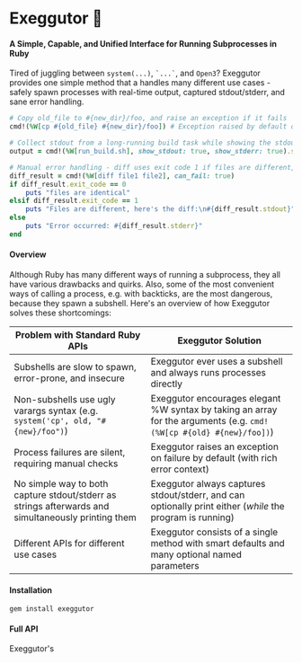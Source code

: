 # Exeggutor 🌴

#### A Simple, Capable, and Unified Interface for Running Subprocesses in Ruby

Tired of juggling between `system(...)`, `` `...` ``, and `Open3`? Exeggutor provides one simple method that a handles many different use cases - safely spawn processes with real-time output, captured stdout/stderr, and sane error handling.

```ruby
# Copy old_file to #{new_dir}/foo, and raise an exception if it fails
cmd!(%W[cp #{old_file} #{new_dir}/foo]) # Exception raised by default on failure

# Collect stdout from a long-running build task while showing the stdout/stderr progress updates as they're printed out
output = cmd!(%W[run_build.sh], show_stdout: true, show_stderr: true).stdout

# Manual error handling - diff uses exit code 1 if files are different, and >1 if an error occurred
diff_result = cmd!(%W[diff file1 file2], can_fail: true)
if diff_result.exit_code == 0
    puts "files are identical"
elsif diff_result.exit_code == 1
    puts "Files are different, here's the diff:\n#{diff_result.stdout}"
else
    puts "Error occurred: #{diff_result.stderr}"
end
```

#### Overview

Although Ruby has many different ways of running a subprocess, they all have various drawbacks and quirks. Also, some of the most convenient ways of calling a process, e.g. with backticks, are the most dangerous, because they spawn a subshell. Here's an overview of how Exeggutor solves these shortcomings:

|Problem with Standard Ruby APIs|Exeggutor Solution|
|-|-|
|Subshells are slow to spawn, error-prone, and insecure | Exeggutor ever uses a subshell and always runs processes directly|
|Non-subshells use ugly varargs syntax (e.g. `system('cp', old, "#{new}/foo")`)        |Exeggutor encourages elegant %W syntax by taking an array for the arguments (e.g. `cmd!(%W[cp #{old} #{new}/foo])`)|
|Process failures are silent, requiring manual checks|Exeggutor raises an exception on failure by default (with rich error context)|
|No simple way to both capture stdout/stderr as strings afterwards and simultaneously printing                       them |Exeggutor always captures stdout/stderr, and can optionally print either (_while_ the program is running)|
|Different APIs for different use cases|Exeggutor consists of a single method with smart defaults and many optional named parameters|

#### Installation

```
gem install exeggutor
```

#### Full API

Exeggutor's 
